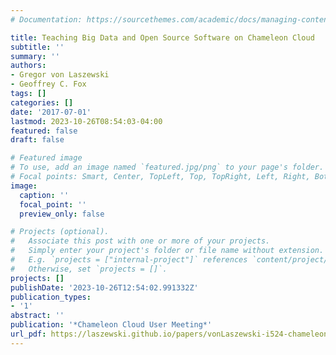 ```yaml
---
# Documentation: https://sourcethemes.com/academic/docs/managing-content/

title: Teaching Big Data and Open Source Software on Chameleon Cloud
subtitle: ''
summary: ''
authors:
- Gregor von Laszewski
- Geoffrey C. Fox
tags: []
categories: []
date: '2017-07-01'
lastmod: 2023-10-26T08:54:03-04:00
featured: false
draft: false

# Featured image
# To use, add an image named `featured.jpg/png` to your page's folder.
# Focal points: Smart, Center, TopLeft, Top, TopRight, Left, Right, BottomLeft, Bottom, BottomRight.
image:
  caption: ''
  focal_point: ''
  preview_only: false

# Projects (optional).
#   Associate this post with one or more of your projects.
#   Simply enter your project's folder or file name without extension.
#   E.g. `projects = ["internal-project"]` references `content/project/deep-learning/index.md`.
#   Otherwise, set `projects = []`.
projects: []
publishDate: '2023-10-26T12:54:02.991332Z'
publication_types:
- '1'
abstract: ''
publication: '*Chameleon Cloud User Meeting*'
url_pdf: https://laszewski.github.io/papers/vonLaszewski-i524-chameleon.pdf
---
```

